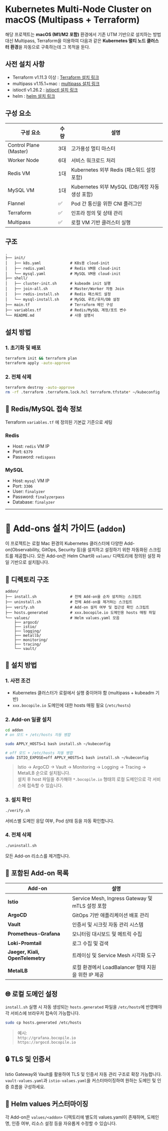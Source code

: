 # Kubernetes Multi-Node Cluster on macOS (Multipass + Terraform)

해당 프로젝트는 **macOS (M1/M2 포함)** 환경에서 기존 UTM 기반으로 설치하는 방법 대신 Multipass, Terraform을 이용하여 다음과 같은 **Kubernetes 멀티 노드 클러스터 환경**을 자동으로 구축하는데 그 목적을 둔다.

## 사전 설치 사항
- Terraform v1.11.3 이상 : [Terraform 설치 링크](https://developer.hashicorp.com/terraform/install)
- multipass v1.15.1+mac : [multipass 설치 링크](https://canonical.com/multipass)
- istioctl v1.26.2 :  [istioctl 설치 링크](https://formulae.brew.sh/formula/istioctl)
- helm : [helm 설치 링크](https://helm.sh/ko/docs/intro/install/)

## 구성 요소
| 구성 요소 | 수량 | 설명 |
|-----------|------|------|
| Control Plane (Master) | 3대 | 고가용성 멀티 마스터 |
| Worker Node | 6대 | 서비스 워크로드 처리 |
| Redis VM | 1대 | Kubernetes 외부 Redis (패스워드 설정 포함) |
| MySQL VM | 1대 | Kubernetes 외부 MySQL (DB/계정 자동 생성 포함) |
| Flannel | ✅ | Pod 간 통신을 위한 CNI 플러그인 |
| Terraform | ✅ | 인프라 정의 및 상태 관리 |
| Multipass | ✅ | 로컬 VM 기반 클러스터 실행 |

## 구조
```
.
├── init/
│   ├── k8s.yaml             # K8s용 cloud-init
│   ├── redis.yaml           # Redis VM용 cloud-init
│   └── mysql.yaml           # MySQL VM용 cloud-init
├── shell/
│   ├── cluster-init.sh      # kubeadm init 실행
│   ├── join-all.sh          # Master/Worker 자동 Join
│   ├── redis-install.sh     # Redis 패스워드 설정
│   └── mysql-install.sh     # MySQL 루트/유저/DB 설정
├── main.tf                  # Terraform 메인 구성
├── variables.tf             # Redis/MySQL 계정/포트 변수
└── README.md                # 사용 설명서
```

## 설치 방법

### 1. 초기화 및 배포
```bash
terraform init && terraform plan
terraform apply -auto-approve
```

### 2. 전체 삭제
```bash
terraform destroy -auto-approve
rm -rf .terraform .terraform.lock.hcl terraform.tfstate* ~/kubeconfig
```

## 🔐 Redis/MySQL 접속 정보

Terraform `variables.tf` 에 정의된 기본값 기준으로 세팅

### Redis
- Host: `redis` VM IP
- Port: `6379`
- Password: `redispass`

### MySQL
- Host: `mysql` VM IP
- Port: `3306`
- User: `finalyzer`
- Password: `finalyzerpass`
- Database: `finalyzer`

---

# 🔧 Add-ons 설치 가이드 (`addon`)

이 프로젝트는 로컬 Mac 환경의 Kubernetes 클러스터에 다양한 Add-on(Observability, GitOps, Security 등)을 설치하고 설정하기 위한 자동화된 스크립트를 제공합니다. 모든 Add-on은 Helm Chart와 `values/` 디렉토리에 정의된 설정 파일 기반으로 설치됩니다.

## 📁 디렉토리 구조

```
addon/
├── install.sh               # 전체 Add-on을 순차 설치하는 스크립트
├── uninstall.sh             # 전체 Add-on을 제거하는 스크립트
├── verify.sh                # Add-on 설치 여부 및 접근성 확인 스크립트
├── hosts.generated          # xxx.bocopile.io 도메인용 hosts 매핑 파일
└── values/                  # Helm values.yaml 모음
    ├── argocd/
    ├── istio/
    ├── logging/
    ├── metallb/
    ├── monitoring/
    ├── tracing/
    └── vault/
```

## 🚀 설치 방법

### 1. 사전 조건
- Kubernetes 클러스터가 로컬에서 실행 중이어야 함 (multipass + kubeadm 기반)
- `xxx.bocopile.io` 도메인에 대한 hosts 매핑 필요 (`/etc/hosts`)

### 2. Add-on 일괄 설치

```bash
cd addon
# on 모드 + /etc/hosts 자동 병합

sudo APPLY_HOSTS=1 bash install.sh ~/kubeconfig

# off 모드 + /etc/hosts 자동 병합
sudo ISTIO_EXPOSE=off APPLY_HOSTS=1 bash install.sh ~/kubeconfig
```

> Istio →  ArgoCD → Vault → Monitoring → Logging → Tracing → MetalLB 순으로 설치됩니다.  
> 설치 후 host 파일을 추가해야 `*.bocopile.io` 형태의 로컬 도메인으로 각 서비스에 접속할 수 있습니다.

### 3. 설치 확인

```bash
./verify.sh
```

서비스별 도메인 응답 여부, Pod 상태 등을 자동 확인합니다.

### 4. 전체 삭제

```bash
./uninstall.sh
```

모든 Add-on 리소스를 제거합니다.

## 🧩 포함된 Add-on 목록

| Add-on    | 설명 |
|-----------|------|
| **Istio** | Service Mesh, Ingress Gateway 및 mTLS 설정 포함 |
| **ArgoCD** | GitOps 기반 애플리케이션 배포 관리 |
| **Vault** | 인증서 및 시크릿 자동 관리 시스템 |
| **Prometheus-Grafana** | 모니터링 대시보드 및 메트릭 수집 |
| **Loki-Promtail** | 로그 수집 및 검색 |
| **Jaeger, Kiali, OpenTelemetry** | 트레이싱 및 Service Mesh 시각화 도구 |
| **MetalLB** | 로컬 환경에서 LoadBalancer 형태 지원을 위한 IP 제공 |

## 🌐 로컬 도메인 설정

`install.sh` 실행 시 자동 생성되는 `hosts.generated` 파일을 `/etc/hosts`에 반영해야 각 서비스에 브라우저 접속이 가능합니다.

```bash
sudo cp hosts.generated /etc/hosts
```

> 예시:  
> `http://grafana.bocopile.io`  
> `https://argocd.bocopile.io`

## 🔒 TLS 및 인증서

Istio Gateway와 Vault를 활용하여 TLS 및 인증서 자동 관리 구조로 확장 가능합니다. `vault-values.yaml`과 `istio-values.yaml`을 커스터마이징하여 원하는 도메인 및 인증 흐름을 구성하세요.

## 📎 Helm values 커스터마이징

각 Add-on은 `values/<addon>` 디렉토리에 별도의 values.yaml이 존재하며, 도메인명, 인증 여부, 리소스 설정 등을 자유롭게 수정할 수 있습니다.